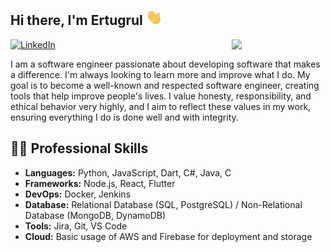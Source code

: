 <h2> Hi there, I'm Ertugrul <img src="https://raw.githubusercontent.com/ABSphreak/ABSphreak/master/gifs/Hi.gif" height="25px"></h2>

<img align="right" src="https://media2.giphy.com/media/zhYSVCirREeIZtONCI/giphy.gif" width='150'/> 

[ ![LinkedIn](https://img.shields.io/badge/LinkedIn-4682B4?style=for-the-badge&logo=linkedin&logoColor=white)](https://www.linkedin.com/in/ertugrulsagdic)

I am a software engineer passionate about developing software that makes a difference. I'm always looking to learn more and improve what I do. My goal is to become a well-known and respected software engineer, creating tools that help improve people's lives. I value honesty, responsibility, and ethical behavior very highly, and I aim to reflect these values in my work, ensuring everything I do is done well and with integrity.


## 👨‍💻 Professional Skills

- **Languages:** Python, JavaScript, Dart, C#, Java, C
- **Frameworks:** Node.js, React, Flutter
- **DevOps:** Docker, Jenkins
- **Database:** Relational Database (SQL, PostgreSQL) / Non-Relational Database (MongoDB, DynamoDB)
- **Tools:** Jira, Git, VS Code
- **Cloud:** Basic usage of AWS and Firebase for deployment and storage

<!--
**ertugrulsagdic/ertugrulsagdic** is a ✨ _special_ ✨ repository because its `README.md` (this file) appears on your GitHub profile.

Here are some ideas to get you started:

- 🔭 I’m currently working on ...
- 🌱 I’m currently learning ...
- 👯 I’m looking to collaborate on ...
- 🤔 I’m looking for help with ...
- 💬 Ask me about ...
- 📫 How to reach me: ...
- 😄 Pronouns: ...
- ⚡ Fun fact: ...
-->
